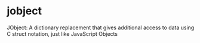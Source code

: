 # jobject
JObject: A dictionary replacement that gives additional access to data using C struct notation, just like JavaScript Objects
